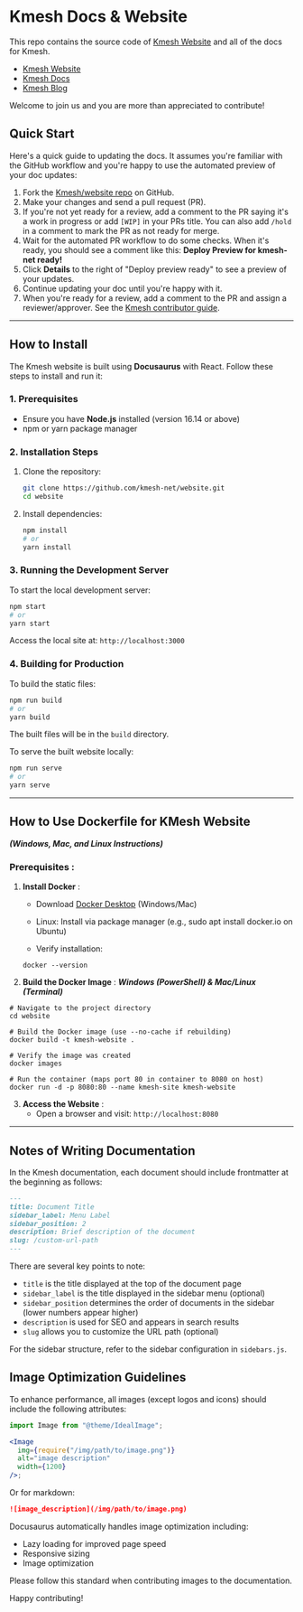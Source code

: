 # Kmesh Docs & Website

This repo contains the source code of [Kmesh Website](https://kmesh.net/en/) and all of the docs for Kmesh.

- [Kmesh Website](https://kmesh.net/en/)
- [Kmesh Docs](https://kmesh.net/en/docs/)
- [Kmesh Blog](https://kmesh.net/en/blog/)

Welcome to join us and you are more than appreciated to contribute!

## Quick Start

Here's a quick guide to updating the docs. It assumes you're familiar with the
GitHub workflow and you're happy to use the automated preview of your doc
updates:

1. Fork the [Kmesh/website repo](https://github.com/kmesh-net/website) on GitHub.
2. Make your changes and send a pull request (PR).
3. If you're not yet ready for a review, add a comment to the PR saying it's a
   work in progress or add `[WIP]` in your PRs title. You can also add `/hold` in a comment to mark the PR as not
   ready for merge.
4. Wait for the automated PR workflow to do some checks. When it's ready,
   you should see a comment like this: **Deploy Preview for kmesh-net ready!**
5. Click **Details** to the right of "Deploy preview ready" to see a preview
   of your updates.
6. Continue updating your doc until you're happy with it.
7. When you're ready for a review, add a comment to the PR and assign a
   reviewer/approver. See the
   [Kmesh contributor guide](https://github.com/kmesh-net/kmesh/blob/main/CONTRIBUTING.md).

---

## How to Install

The Kmesh website is built using **Docusaurus** with React. Follow these steps to install and run it:

### 1. Prerequisites

- Ensure you have **Node.js** installed (version 16.14 or above)
- npm or yarn package manager

### 2. Installation Steps

1. Clone the repository:

   ```bash
   git clone https://github.com/kmesh-net/website.git
   cd website
   ```

2. Install dependencies:

   ```bash
   npm install
   # or
   yarn install
   ```

### 3. Running the Development Server

To start the local development server:

```bash
npm start
# or
yarn start
```

Access the local site at: `http://localhost:3000`

### 4. Building for Production

To build the static files:

```bash
npm run build
# or
yarn build
```

The built files will be in the `build` directory.

To serve the built website locally:

```bash
npm run serve
# or
yarn serve
```

---

## How to Use Dockerfile for KMesh Website
***(Windows, Mac, and Linux Instructions)***

### Prerequisites :
1) **Install Docker** :

   - Download [Docker Desktop](https://www.docker.com/get-started/) (Windows/Mac)

   - Linux: Install via package manager (e.g., sudo apt install docker.io on Ubuntu)

   - Verify installation:
	```
	docker --version
	```

2) **Build the Docker Image** :
***Windows (PowerShell) & Mac/Linux (Terminal)***

```
# Navigate to the project directory
cd website

# Build the Docker image (use --no-cache if rebuilding)
docker build -t kmesh-website .

# Verify the image was created
docker images

# Run the container (maps port 80 in container to 8080 on host)
docker run -d -p 8080:80 --name kmesh-site kmesh-website
```

3) **Access the Website** :
	- Open a browser and visit:
`http://localhost:8080`

---

## Notes of Writing Documentation

In the Kmesh documentation, each document should include frontmatter at the beginning as follows:

```md
---
title: Document Title
sidebar_label: Menu Label
sidebar_position: 2
description: Brief description of the document
slug: /custom-url-path
---
```

There are several key points to note:

- `title` is the title displayed at the top of the document page
- `sidebar_label` is the title displayed in the sidebar menu (optional)
- `sidebar_position` determines the order of documents in the sidebar (lower numbers appear higher)
- `description` is used for SEO and appears in search results
- `slug` allows you to customize the URL path (optional)

For the sidebar structure, refer to the sidebar configuration in `sidebars.js`.

## Image Optimization Guidelines

To enhance performance, all images (except logos and icons) should include the following attributes:

```jsx
import Image from "@theme/IdealImage";

<Image
  img={require("/img/path/to/image.png")}
  alt="image description"
  width={1200}
/>;
```

Or for markdown:

```md
![image_description](/img/path/to/image.png)
```

Docusaurus automatically handles image optimization including:

- Lazy loading for improved page speed
- Responsive sizing
- Image optimization

Please follow this standard when contributing images to the documentation.

Happy contributing!
